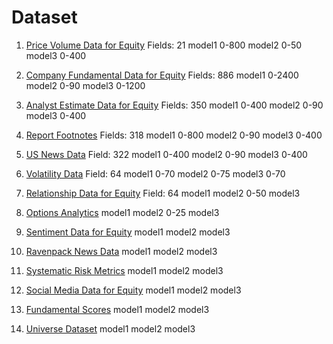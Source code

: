# Dataset

1. [Price Volume Data for Equity](https://platform.worldquantbrain.com/data/data-sets/pv1)
Fields: 21
model1 0-800
model2 0-50
model3 0-400

2. [Company Fundamental Data for Equity](https://platform.worldquantbrain.com/data/data-sets/fundamental6)
Fields: 886
model1 0-2400
model2 0-90
model3 0-1200

3. [Analyst Estimate Data for Equity](https://platform.worldquantbrain.com/data/data-sets/analyst4)
Fields: 350
model1 0-400
model2 0-90
model3 0-400

4. [Report Footnotes](https://platform.worldquantbrain.com/data/data-sets/fundamental2)
Fields: 318
model1 0-800
model2 0-90
model3 0-400

5. [US News Data](https://platform.worldquantbrain.com/data/data-sets/news12)
Field: 322
model1 0-400
model2 0-90
model3 0-400

6. [Volatility Data](https://platform.worldquantbrain.com/data/data-sets/option8)
Field: 64
model1 0-70
model2 0-75
model3 0-70

7. [Relationship Data for Equity](https://platform.worldquantbrain.com/data/data-sets/pv13)
Field: 64
model1
model2 0-50
model3

8. [Options Analytics](https://platform.worldquantbrain.com/data/data-sets/option9)
model1
model2 0-25
model3

9. [Sentiment Data for Equity](https://platform.worldquantbrain.com/data/data-sets/socialmedia12)
model1
model2
model3

10. [Ravenpack News Data](https://platform.worldquantbrain.com/data/data-sets/news18)
model1
model2
model3

11. [Systematic Risk Metrics](https://platform.worldquantbrain.com/data/data-sets/model51)
model1
model2
model3

12. [Social Media Data for Equity](https://platform.worldquantbrain.com/data/data-sets/socialmedia8)
model1
model2
model3

13. [Fundamental Scores](https://platform.worldquantbrain.com/data/data-sets/model16)
model1
model2
model3

14. [Universe Dataset](https://platform.worldquantbrain.com/data/data-sets/univ1)
model1
model2
model3
